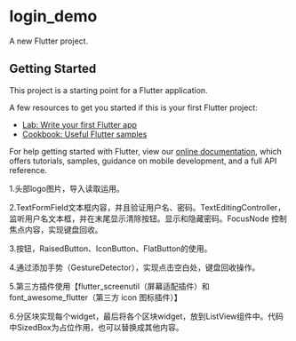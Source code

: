 # login_demo

A new Flutter project.

## Getting Started

This project is a starting point for a Flutter application.

A few resources to get you started if this is your first Flutter project:

- [Lab: Write your first Flutter app](https://flutter.dev/docs/get-started/codelab)
- [Cookbook: Useful Flutter samples](https://flutter.dev/docs/cookbook)

For help getting started with Flutter, view our
[online documentation](https://flutter.dev/docs), which offers tutorials,
samples, guidance on mobile development, and a full API reference.

1.头部logo图片，导入读取运用。

2.TextFormField文本框内容，并且验证用户名、密码。TextEditingController，监听用户名文本框，并在末尾显示清除按钮。显示和隐藏密码。FocusNode 控制焦点内容，实现键盘回收。

3.按钮，RaisedButton、IconButton、FlatButton的使用。

4.通过添加手势（GestureDetector），实现点击空白处，键盘回收操作。

5.第三方插件使用【flutter_screenutil（屏幕适配插件）和 font_awesome_flutter（第三方 icon 图标插件）】

6.分区块实现每个widget，最后将各个区块widget，放到ListView组件中。代码中SizedBox为占位作用，也可以替换成其他内容。
